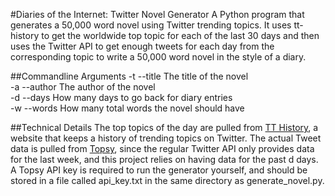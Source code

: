 #Diaries of the Internet: Twitter Novel Generator
A Python program that generates a 50,000 word novel using Twitter trending topics. It uses tt-history to get the worldwide top topic for each of the last 30 days and then uses the Twitter API to get enough tweets for each day from the corresponding topic to write a 50,000 word novel in the style of a diary.

##Commandline Arguments
-t --title  The title of the novel  
-a --author The author of the novel  
-d --days   How many days to go back for diary entries  
-w --words  How many total words the novel should have  

##Technical Details
The top topics of the day are pulled from [TT History](https://tt-history.appspot.com/), a website that keeps a history of trending topics on Twitter. The actual Tweet data is pulled from [Topsy](http://topsy.com/), since the regular Twitter API only provides data for the last week, and this project relies on having data for the past d days. A Topsy API key is required to run the generator yourself, and should be stored in a file called api_key.txt in the same directory as generate_novel.py.
